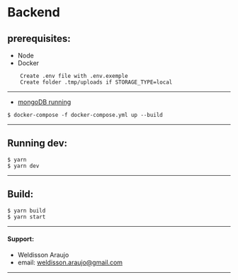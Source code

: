 # Backend
## prerequisites:
- Node
- Docker 

```
    Create .env file with .env.exemple
    Create folder .tmp/uploads if STORAGE_TYPE=local
```

---
- [mongoDB running](https://docs.mongodb.com/manual/mongo/#start-the-mongo-shell-and-connect-to-mongodb)
```
$ docker-compose -f docker-compose.yml up --build
```

---
## Running dev: 
```
$ yarn
$ yarn dev
```

---
## Build: 
```
$ yarn build
$ yarn start
```

---
#### Support: 
- Weldisson Araujo
- email: weldisson.araujo@gmail.com

---
